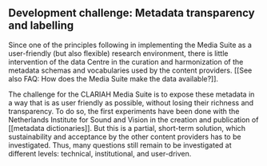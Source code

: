 Development challenge: Metadata transparency and labelling
---

Since one of the principles following in implementing the Media Suite as a user-friendly (but also flexible) research environment, there is little intervention of the data Centre in the curation and harmonization of the metadata schemas and vocabularies used by the content providers. [[See also FAQ: How does the Media Suite make the data available?]]. 

The challenge for the CLARIAH Media Suite is to expose these metadata in a way that is as user friendly as possible, without losing their richness and transparency. To do so, the first experiments have been done with the Netherlands Institute for Sound and Vision in the creation and publication of [[metadata dictionaries]]. But this is a partial, short-term solution, which sustainability and acceptance by the other content providers has to be investigated. Thus, many questions still remain to be investigated at different levels: technical, institutional, and user-driven.
